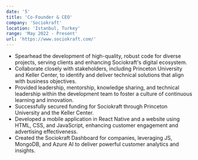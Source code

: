```yaml
---
date: '5'
title: 'Co-Founder & CEO'
company: 'Sociokraft'
location: 'Istanbul, Turkey'
range: 'May 2022 - Present'
url: 'https://www.sociokraft.com/'
---
```


- Spearhead the development of high-quality, robust code for diverse projects, serving clients and enhancing Sociokraft's digital ecosystem.
- Collaborate closely with stakeholders, including Princeton University and Keller Center, to identify and deliver technical solutions that align with business objectives.
- Provided leadership, mentorship, knowledge sharing, and technical leadership within the development team to foster a culture of continuous learning and innovation.
- Successfully secured funding for Sociokraft through Princeton University and the Keller Center.
- Developed a mobile application in React Native and a website using HTML, CSS, and JavaScript, enhancing customer engagement and advertising effectiveness.
- Created the Sociokraft Dashboard for companies, leveraging JS, MongoDB, and Azure AI to deliver powerful customer analytics and insights.
